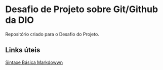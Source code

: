 # Desafio de Projeto sobre Git/Github da DIO
Repositório criado para o Desafio do Projeto.

## Links úteis
[Sintaxe Básica Markdowwn](https://www.markdownguide.org/basic-syntax/)
